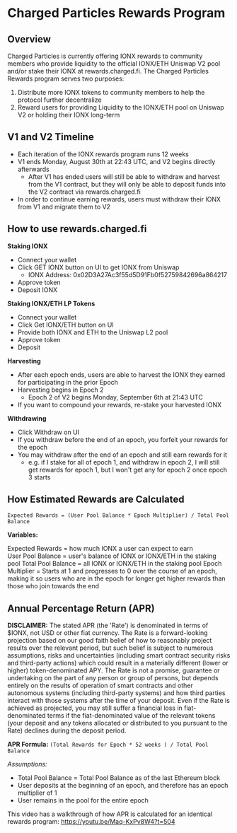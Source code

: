 # Charged Particles Rewards Program

## Overview

Charged Particles is currently offering IONX rewards to community members who provide liquidity to the official IONX/ETH Uniswap V2 pool and/or stake their IONX at rewards.charged.fi. The Charged Particles Rewards program serves two purposes:

1) Distribute more IONX tokens to community members to help the protocol further decentralize
2) Reward users for providing Liquidity to the IONX/ETH pool on Uniswap V2 or holding their IONX long-term

## V1 and V2 Timeline

- Each iteration of the IONX rewards program runs 12 weeks
- V1 ends Monday, August 30th at 22:43 UTC, and V2 begins directly afterwards
  - After V1 has ended users will still be able to withdraw and harvest from the V1 contract, but they will only be able to deposit funds into the V2 contract via rewards.charged.fi
- In order to continue earning rewards, users must withdraw their IONX from V1 and migrate them to V2 
## How to use rewards.charged.fi

**Staking IONX**
- Connect your wallet
- Click GET IONX button on UI to get IONX from Uniswap
  - IONX Address: 0x02D3A27Ac3f55d5D91Fb0f52759842696a864217
- Approve token
- Deposit IONX
  
**Staking IONX/ETH LP Tokens**
- Connect your wallet
 - Click Get IONX/ETH button on UI
  - Provide both IONX and ETH to the Uniswap L2 pool
  - Approve token
  - Deposit

**Harvesting**
 - After each epoch ends, users are able to harvest the IONX they earned for participating in the prior Epoch
 - Harvesting begins in Epoch 2
   - Epoch 2 of V2 begins Monday, September 6th at 21:43 UTC
  - If you want to compound your rewards, re-stake your harvested IONX

**Withdrawing**
- Click Withdraw on UI
- If you withdraw before the end of an epoch, you forfeit your rewards for the epoch
- You may withdraw after the end of an epoch and still earn rewards for it
  - e.g. if I stake for all of epoch 1, and withdraw in epoch 2, I will still get rewards for epoch 1, but I won't get any for epoch 2 once epoch 3 starts

## How Estimated Rewards are Calculated

`Expected Rewards = (User Pool Balance * Epoch Multiplier) / Total Pool Balance`

**Variables:**

Expected Rewards = how much IONX a user can expect to earn  
User Pool Balance = user's balance of IONX or IONX/ETH in the staking pool
Total Pool Balance = all IONX or IONX/ETH in the staking pool
Epoch Multiplier = Starts at 1 and progresses to 0 over the course of an epoch, making it so users who are in the epoch for longer get higher rewards than those who join towards the end

## Annual Percentage Return (APR)

**DISCLAIMER:**
The stated APR (the 'Rate') is denominated in terms of $IONX, not USD or other fiat currency. The Rate is a forward-looking projection based on our good faith belief of how to reasonably project results over the relevant period, but such belief is subject to numerous assumptions, risks and uncertainties (including smart contract security risks and third-party actions) which could result in a materially different (lower or higher) token-denominated APY. The Rate is not a promise, guarantee or undertaking on the part of any person or group of persons, but depends entirely on the results of operation of smart contracts and other autonomous systems (including third-party systems) and how third parties interact with those systems after the time of your deposit. Even if the Rate is achieved as projected, you may still suffer a financial loss in fiat-denominated terms if the fiat-denominated value of the relevant tokens (your deposit and any tokens allocated or distributed to you pursuant to the Rate) declines during the deposit period.

**APR Formula:**
`(Total Rewards for Epoch * 52 weeks ) / Total Pool Balance`

*Assumptions:*
- Total Pool Balance = Total Pool Balance as of the last Ethereum block
- User deposits at the beginning of an epoch, and therefore has an epoch multiplier of 1
- User remains in the pool for the entire epoch


This video has a walkthrough of how APR is calculated for an identical rewards program: https://youtu.be/Maq-KxPv8W4?t=504
